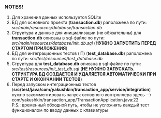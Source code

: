 ### NOTES!

1. Для хранения данных используется SQLite
2. БД для основного проекта (__transaction.db__) раположена по пути: _src/main/resources/database/transaction.db_
3. Структура и данные для инициализации (не обязательны) для __transaction.db__ описаны в
   sql-файле по пути: _src/main/resources/database/init_db.sql_ (__НУЖНО ЗАПУСТИТЬ ПЕРЕД СТАРТОМ ПРИЛОЖЕНИЯ__)
4. БД для интеграционных тестов (IT) (__test_database.db__) раположена по пути: _src/test/resources/test_database.db_
5. Структура для __test_database.db__ описана в sql-файле по пути: _src/test/resources/init_test_db.sql_
   (__НЕ НУЖНО ЗАПУСКАТЬ. СТРУКТУРА БД СОЗДАЕТСЯ И УДАЛЯЕТСЯ АВТОМАТИЧЕСКИ ПРИ СТАРТЕ И ОКОНЧАНИИ ТЕСТОВ__)
6. Перед запуском интеграционных тестов (__src/test/java/com/yakushkin/transaction_app/service/integration__)
   нужно закомментировать запуск основного контроллера здесь --> com/yakushkin/transaction_app/TransactionApplication.java:22
   <br>P.S.: временный обходной путь, чтобы не усложнять каждый тест функционалом по вводу данных с клавиатуры